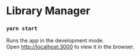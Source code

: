 
# Library Manager

### `yarn start`

Runs the app in the development mode.\
Open [http://localhost:3000](http://localhost:3000) to view it in the browser.

